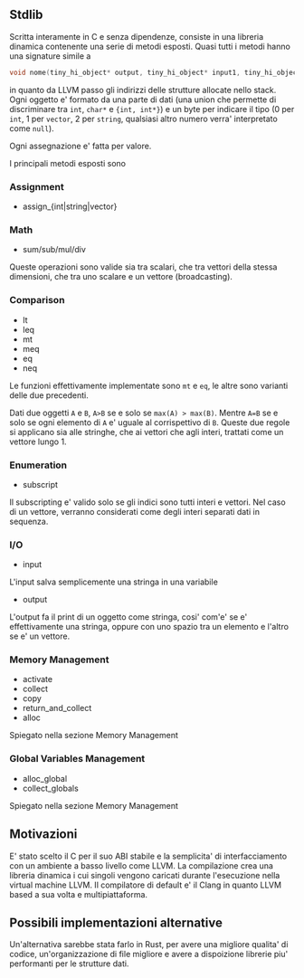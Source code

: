 ## Stdlib

Scritta interamente in C e senza dipendenze, consiste in una libreria dinamica contenente una serie di metodi esposti. Quasi tutti i metodi hanno una signature simile a

```c
void nome(tiny_hi_object* output, tiny_hi_object* input1, tiny_hi_object* input2, /*Etc*/)
```

in quanto da LLVM passo gli indirizzi delle strutture allocate nello stack. Ogni oggetto e' formato da una parte di dati (una union che permette di discriminare tra `int`, `char*` e `{int, int*}`) e un byte per indicare il tipo (0 per `int`, 1 per `vector`, 2 per `string`, qualsiasi altro numero verra' interpretato come `null`).

Ogni assegnazione e' fatta per valore.

I principali metodi esposti sono

### Assignment

- assign\_{int|string|vector}

### Math

- sum/sub/mul/div

Queste operazioni sono valide sia tra scalari, che tra vettori della stessa dimensioni, che tra uno scalare e un vettore (broadcasting).

### Comparison

- lt
- leq
- mt
- meq
- eq
- neq

Le funzioni effettivamente implementate sono `mt` e `eq`, le altre sono varianti delle due precedenti.

Dati due oggetti `A` e `B`, `A>B` se e solo se `max(A) > max(B)`. Mentre `A=B` se e solo se ogni elemento di `A` e' uguale al corrispettivo di `B`. Queste due regole si applicano sia alle stringhe, che ai vettori che agli interi, trattati come un vettore lungo 1.

### Enumeration

- subscript

Il subscripting e' valido solo se gli indici sono tutti interi e vettori. Nel caso di un vettore, verranno considerati come degli interi separati dati in sequenza.

### I/O

- input

L'input salva semplicemente una stringa in una variabile

- output

L'output fa il print di un oggetto come stringa, cosi' com'e' se e' effettivamente una stringa, oppure con uno spazio tra un elemento e l'altro se e' un vettore.

### Memory Management

- activate
- collect
- copy
- return_and_collect
- alloc

Spiegato nella sezione Memory Management

### Global Variables Management

- alloc_global
- collect_globals

Spiegato nella sezione Memory Management

## Motivazioni

E' stato scelto il C per il suo ABI stabile e la semplicita' di interfacciamento con un ambiente a basso livello come LLVM. La compilazione crea una libreria dinamica i cui singoli vengono caricati durante l'esecuzione nella virtual machine LLVM. Il compilatore di default e' il Clang in quanto LLVM based a sua volta e multipiattaforma.

## Possibili implementazioni alternative

Un'alternativa sarebbe stata farlo in Rust, per avere una migliore qualita' di codice, un'organizzazione di file migliore e avere a dispoizione
librerie piu' performanti per le strutture dati.
